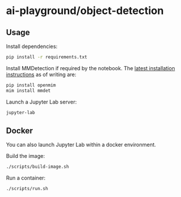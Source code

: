 # ai-playground/object-detection

## Usage

Install dependencies:

```sh
pip install -r requirements.txt
```

Install MMDetection if required by the notebook.
The [latest installation instructions](https://mmdetection.readthedocs.io/en/latest/get_started.html#installation) as of writing are:

```sh
pip install openmim
mim install mmdet
```

Launch a Jupyter Lab server:

```sh
jupyter-lab
```

## Docker

You can also launch Jupyter Lab within a docker environment.

Build the image:

```sh
./scripts/build-image.sh
```

Run a container:

```sh
./scripts/run.sh
```

